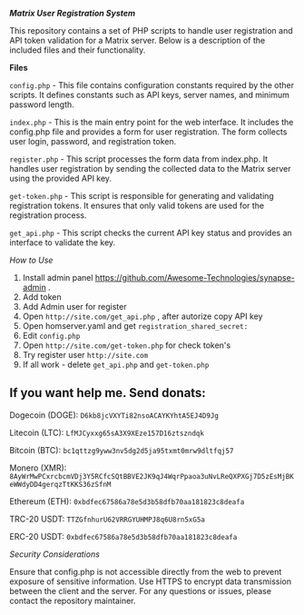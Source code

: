 ***Matrix User Registration System***

This repository contains a set of PHP scripts to handle user registration and API token validation for a Matrix server. Below is a description of the included files and their functionality.

**Files**

`config.php` - This file contains configuration constants required by the other scripts. It defines constants such as API keys, server names, and minimum password length.

`index.php` - This is the main entry point for the web interface. It includes the config.php file and provides a form for user registration. The form collects user login, password, and registration token.

`register.php` - This script processes the form data from index.php. It handles user registration by sending the collected data to the Matrix server using the provided API key.

`get-token.php` - This script is responsible for generating and validating registration tokens. It ensures that only valid tokens are used for the registration process.

`get_api.php` - This script checks the current API key status and provides an interface to validate the key.

*How to Use*
1) Install admin panel https://github.com/Awesome-Technologies/synapse-admin .
2) Add token
3) Add Admin user for register
4) Open `http://site.com/get_api.php` , after autorize copy API key
5) Open homserver.yaml and get `registration_shared_secret:`
6) Edit `config.php`
7) Open `http://site.com/get-token.php` for check token's
8) Try register user `http://site.com`
9) If all work - delete `get_api.php` and `get-token.php`

## If you want help me. Send donats:

Dogecoin (DOGE): `D6kb8jcVXYTi82nsoACAYKYhtA5EJ4D9Jg`

Litecoin (LTC): `LfMJCyxxg65sA3X9XEze157D16ztszndqk`

Bitcoin (BTC): `bc1qttzg9yww3nv5dg2d5ja95txmt0mrw9dltfqj57`

Monero (XMR): `8AyWrMwPCxrcbcmVDj3Y5RCfcSQtBBVE2JK9qJ4WqrPpaoa3uNvLReQXPXGj7D5zEsMjBKeWWdyDD4gerqzTtKKS36zSfnM`

Ethereum (ETH): `0xbdfec67586a78e5d3b58dfb70aa181823c8deafa`

TRC-20 USDT: `TTZGfnhurU62VRRGYUHMPJ8q6U8rn5xG5a`

ERC-20 USDT: `0xbdfec67586a78e5d3b58dfb70aa181823c8deafa`



*Security Considerations*

Ensure that config.php is not accessible directly from the web to prevent exposure of sensitive information.
Use HTTPS to encrypt data transmission between the client and the server.
For any questions or issues, please contact the repository maintainer.
